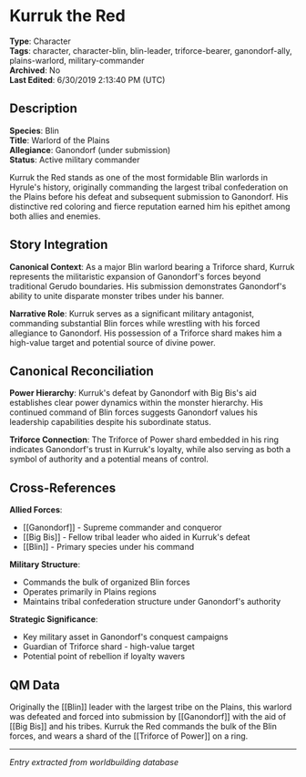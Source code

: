 # Kurruk the Red

**Type**: Character  
**Tags**: character, character-blin, blin-leader, triforce-bearer, ganondorf-ally, plains-warlord, military-commander  
**Archived**: No  
**Last Edited**: 6/30/2019 2:13:40 PM (UTC)

## Description
**Species**: Blin  
**Title**: Warlord of the Plains  
**Allegiance**: Ganondorf (under submission)  
**Status**: Active military commander  

Kurruk the Red stands as one of the most formidable Blin warlords in Hyrule's history, originally commanding the largest tribal confederation on the Plains before his defeat and subsequent submission to Ganondorf. His distinctive red coloring and fierce reputation earned him his epithet among both allies and enemies.

## Story Integration
**Canonical Context**: As a major Blin warlord bearing a Triforce shard, Kurruk represents the militaristic expansion of Ganondorf's forces beyond traditional Gerudo boundaries. His submission demonstrates Ganondorf's ability to unite disparate monster tribes under his banner.

**Narrative Role**: Kurruk serves as a significant military antagonist, commanding substantial Blin forces while wrestling with his forced allegiance to Ganondorf. His possession of a Triforce shard makes him a high-value target and potential source of divine power.

## Canonical Reconciliation
**Power Hierarchy**: Kurruk's defeat by Ganondorf with Big Bis's aid establishes clear power dynamics within the monster hierarchy. His continued command of Blin forces suggests Ganondorf values his leadership capabilities despite his subordinate status.

**Triforce Connection**: The Triforce of Power shard embedded in his ring indicates Ganondorf's trust in Kurruk's loyalty, while also serving as both a symbol of authority and a potential means of control.

## Cross-References
**Allied Forces**: 
- [[Ganondorf]] - Supreme commander and conqueror
- [[Big Bis]] - Fellow tribal leader who aided in Kurruk's defeat
- [[Blin]] - Primary species under his command

**Military Structure**: 
- Commands the bulk of organized Blin forces
- Operates primarily in Plains regions
- Maintains tribal confederation structure under Ganondorf's authority

**Strategic Significance**: 
- Key military asset in Ganondorf's conquest campaigns
- Guardian of Triforce shard - high-value target
- Potential point of rebellion if loyalty wavers

## QM Data
Originally the [[Blin]] leader with the largest tribe on the Plains, this warlord was defeated and forced into submission by [[Ganondorf]] with the aid of [[Big Bis]] and his tribes. Kurruk the Red commands the bulk of the Blin forces, and wears a shard of the [[Triforce of Power]] on a ring.

---
*Entry extracted from worldbuilding database*
